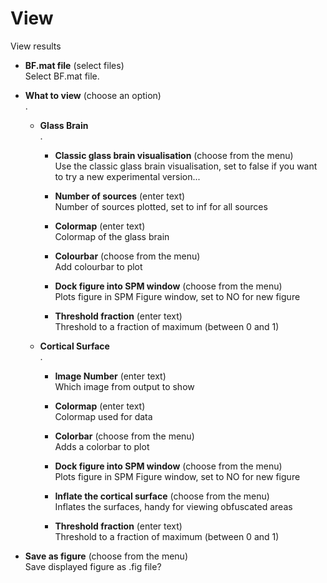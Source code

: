 # View  
View results   

* **BF.mat file** (select files)  
Select BF.mat file.   

* **What to view** (choose an option)  
.   

    * **Glass Brain**   
    .   

        * **Classic glass brain visualisation** (choose from the menu)  
        Use the classic glass brain visualisation, set to false if you want to try a new experimental version...   

        * **Number of sources** (enter text)  
        Number of sources plotted, set to inf for all sources   

        * **Colormap** (enter text)  
        Colormap of the glass brain   

        * **Colourbar** (choose from the menu)  
        Add colourbar to plot   

        * **Dock figure into SPM window** (choose from the menu)  
        Plots figure in SPM Figure window, set to NO for new figure   

        * **Threshold fraction** (enter text)  
        Threshold to a fraction of maximum (between 0 and 1)   

    * **Cortical Surface**   
    .   

        * **Image Number** (enter text)  
        Which image from output to show   

        * **Colormap** (enter text)  
        Colormap used for data   

        * **Colorbar** (choose from the menu)  
        Adds a colorbar to plot   

        * **Dock figure into SPM window** (choose from the menu)  
        Plots figure in SPM Figure window, set to NO for new figure   

        * **Inflate the cortical surface** (choose from the menu)  
        Inflates the surfaces, handy for viewing obfuscated areas   

        * **Threshold fraction** (enter text)  
        Threshold to a fraction of maximum (between 0 and 1)   

* **Save as figure** (choose from the menu)  
Save displayed figure as .fig file?   
